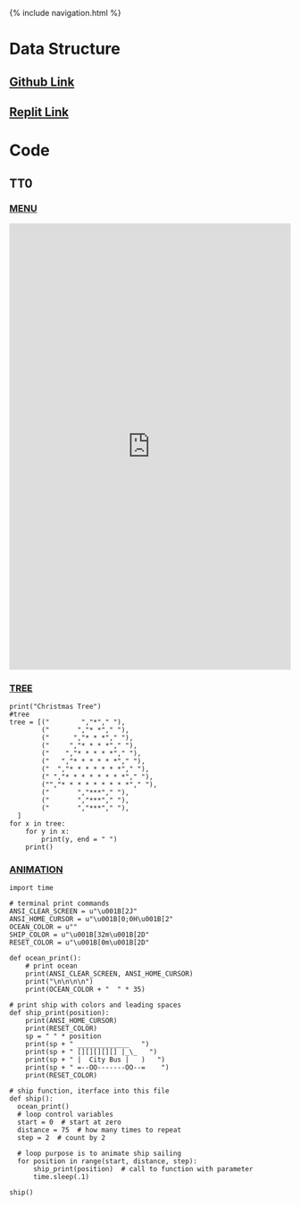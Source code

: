 {% include navigation.html %}

# Data Structure
## <a href="https://github.com/ProRichyMan/NathanIndividual"> Github Link</a>
## <a href="https://replit.com/@ProRichyman"> Replit Link</a>

# Code
## TT0
### [MENU](https://replit.com/@ProRichyMan/menu?v=1)
<iframe frameborder="0" width="100%" height="800px" src="https://replit.com/@ProRichyMan/menu?v=1?embed=true"> </iframe>

### [TREE](https://replit.com/@ProRichyMan/treepyramid?v=1)
````
print("Christmas Tree")
#tree
tree = [("        ","*"," "),
        ("       ","* *"," "),
        ("      ","* * *"," "),
        ("     ","* * * *"," "),
        ("    ","* * * * *"," "),
        ("   ","* * * * * *"," "),
        ("  ","* * * * * * *"," "),
        (" ","* * * * * * * *"," "),
        ("","* * * * * * * * *"," "),
        ("       ","***"," "),
        ("       ","***"," "),
        ("       ","***"," "),
  ]
for x in tree:
    for y in x:
        print(y, end = " ")
    print()
````
### [ANIMATION](https://replit.com/@ProRichyMan/animation?v=1)
````
import time

# terminal print commands
ANSI_CLEAR_SCREEN = u"\u001B[2J"
ANSI_HOME_CURSOR = u"\u001B[0;0H\u001B[2"
OCEAN_COLOR = u""
SHIP_COLOR = u"\u001B[32m\u001B[2D"
RESET_COLOR = u"\u001B[0m\u001B[2D"

def ocean_print():
    # print ocean
    print(ANSI_CLEAR_SCREEN, ANSI_HOME_CURSOR)
    print("\n\n\n\n")
    print(OCEAN_COLOR + "  " * 35)

# print ship with colors and leading spaces
def ship_print(position):
    print(ANSI_HOME_CURSOR)
    print(RESET_COLOR)
    sp = " " * position
    print(sp + " _____________   ")
    print(sp + " [][][][][] |_\_   ")
    print(sp + " |  City Bus |   )   ")
    print(sp + " =--OO-------OO--=    ")
    print(RESET_COLOR)

# ship function, iterface into this file
def ship():
  ocean_print()
  # loop control variables
  start = 0  # start at zero
  distance = 75  # how many times to repeat
  step = 2  # count by 2

  # loop purpose is to animate ship sailing
  for position in range(start, distance, step):
      ship_print(position)  # call to function with parameter
      time.sleep(.1)

ship()
````
